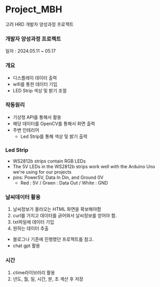 # Project_MBH
고려 HRD 개발자 양성과정 프로젝트

### 개발자 양성과정 프로젝트
일자 : 2024.05.11 ~ 05.17

### 개요

   - 디스플레이 데이터 출력
   - wifi를 통한 데이터 기입
   - LED Strip 색상 및 밝기 조절


### 작동원리
   - 기상청 API를 통해서 활용
   - 해당 데이터를 OpenCV를 통해서 화면 출력
   - 주변 인테리어
      - Led Strip를 통해 색상 및 밝기 출력


### Led Strip
   - WS2812b strips contain RGB LEDs
   - The 5V LEDs in the WS2812b strips work well with the Arduino Uno we're using for our projects
   - pins: Power5V, Data In Din, and Ground 0V
     - Red : 5V / Green : Data Out / White : GND


### 날씨데이터 활용
   1. 날씨정보가 올라오는 HTML 화면을 확보해야함
   2. curl를 가지고 데이터를 긁어와서 날씨정보를 얻어야 함.
   3. txt파일에 데이터 기입
   4. 원하는 데이터 추출

   - 블로그나 기존에 진행했던 프로젝트를 참고.
   - chat gpt 활용

### 시간
   1. ctime라이브러리 활용
   2. 년도, 월, 일, 시간, 분, 초 계산 후 저장


